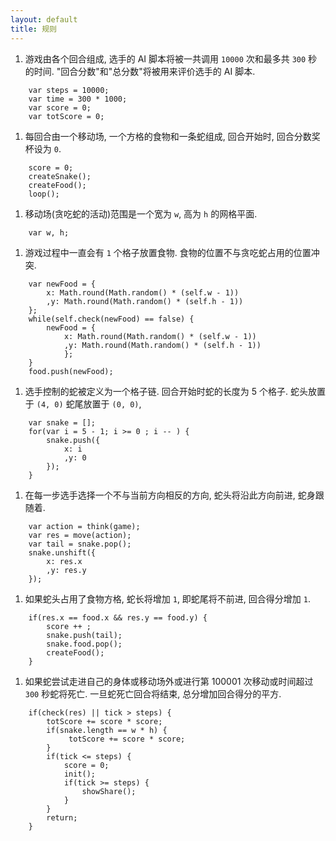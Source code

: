 ```yaml
---
layout: default
title: 规则
---
```


1. 游戏由各个回合组成, 选手的 AI 脚本将被一共调用 `10000` 次和最多共 `300` 秒的时间. "回合分数"和"总分数"将被用来评价选手的 AI 脚本. 
```
	var steps = 10000;
	var time = 300 * 1000;
	var score = 0;
	var totScore = 0;
```
1. 每回合由一个移动场, 一个方格的食物和一条蛇组成, 回合开始时, 回合分数奖杯设为 `0`. 
```
	score = 0;
	createSnake();
	createFood();
	loop();
```
1. 移动场(贪吃蛇的活动)范围是一个宽为 `w`, 高为 `h` 的网格平面. 
```
	var w, h;
```
1. 游戏过程中一直会有 `1` 个格子放置食物. 食物的位置不与贪吃蛇占用的位置冲突. 
```
	var newFood = {
	    x: Math.round(Math.random() * (self.w - 1))
	    ,y: Math.round(Math.random() * (self.h - 1))
	};
	while(self.check(newFood) == false) {
	    newFood = {
	        x: Math.round(Math.random() * (self.w - 1))
	        ,y: Math.round(Math.random() * (self.h - 1))
            };
	}
	food.push(newFood);
```
1. 选手控制的蛇被定义为一个格子链. 回合开始时蛇的长度为 5 个格子. 蛇头放置于 `(4, 0)` 蛇尾放置于 `(0, 0)`, 
```
	var snake = [];
	for(var i = 5 - 1; i >= 0 ; i -- ) {
	    snake.push({
	        x: i
	        ,y: 0
	    });
	}
```
1. 在每一步选手选择一个不与当前方向相反的方向, 蛇头将沿此方向前进, 蛇身跟随着. 
```
	var action = think(game);
	var res = move(action);
	var tail = snake.pop();
	snake.unshift({
	    x: res.x
	    ,y: res.y
	});
```
1. 如果蛇头占用了食物方格, 蛇长将增加 `1`, 即蛇尾将不前进, 回合得分增加 `1`. 
```
	if(res.x == food.x && res.y == food.y) {
	    score ++ ;
	    snake.push(tail);
	    snake.food.pop();
	    createFood();
	}
```
1. 如果蛇尝试走进自己的身体或移动场外或进行第 100001 次移动或时间超过 `300` 秒蛇将死亡. 一旦蛇死亡回合将结束, 总分增加回合得分的平方. 
```
	if(check(res) || tick > steps) {
	    totScore += score * score;
	    if(snake.length == w * h) {
	         totScore += score * score;
	    }
	    if(tick <= steps) {
	        score = 0;
	        init();
	        if(tick >= steps) {
	            showShare();
	        }
	    }
	    return;
	}
```